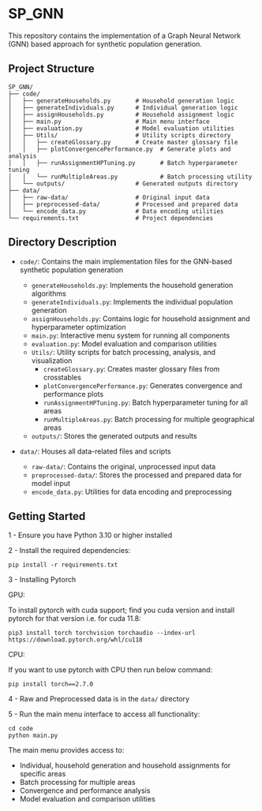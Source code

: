# SP_GNN

This repository contains the implementation of a Graph Neural Network (GNN) based approach for synthetic population generation.
<!-- 
## Requirements

- Python 3.10 or higher
- Dependencies can be installed via pip:
  ```
  pip install -r requirements.txt
  ``` -->

## Project Structure

```
SP_GNN/
├── code/
│   ├── generateHouseholds.py       # Household generation logic
│   ├── generateIndividuals.py      # Individual generation logic
│   ├── assignHouseholds.py         # Household assignment logic
│   ├── main.py                     # Main menu interface
│   ├── evaluation.py               # Model evaluation utilities
│   ├── Utils/                      # Utility scripts directory
│   │   ├── createGlossary.py       # Create master glossary file
│   │   ├── plotConvergencePerformance.py  # Generate plots and analysis
│   │   ├── runAssignmentHPTuning.py       # Batch hyperparameter tuning
│   │   └── runMultipleAreas.py            # Batch processing utility
│   └── outputs/                    # Generated outputs directory
├── data/
│   ├── raw-data/                   # Original input data
│   ├── preprocessed-data/          # Processed and prepared data
│   └── encode_data.py              # Data encoding utilities
└── requirements.txt                # Project dependencies
```

## Directory Description

- `code/`: Contains the main implementation files for the GNN-based synthetic population generation
  - `generateHouseholds.py`: Implements the household generation algorithms
  - `generateIndividuals.py`: Implements the individual population generation
  - `assignHouseholds.py`: Contains logic for household assignment and hyperparameter optimization
  - `main.py`: Interactive menu system for running all components
  - `evaluation.py`: Model evaluation and comparison utilities
  - `Utils/`: Utility scripts for batch processing, analysis, and visualization
    - `createGlossary.py`: Creates master glossary files from crosstables
    - `plotConvergencePerformance.py`: Generates convergence and performance plots
    - `runAssignmentHPTuning.py`: Batch hyperparameter tuning for all areas
    - `runMultipleAreas.py`: Batch processing for multiple geographical areas
  - `outputs/`: Stores the generated outputs and results

- `data/`: Houses all data-related files and scripts
  - `raw-data/`: Contains the original, unprocessed input data
  - `preprocessed-data/`: Stores the processed and prepared data for model input
  - `encode_data.py`: Utilities for data encoding and preprocessing

## Getting Started

1 - Ensure you have Python 3.10 or higher installed

2 - Install the required dependencies:
   ```
   pip install -r requirements.txt
   ```
   
3 - Installing Pytorch

GPU:

To install pytorch with cuda support; find you cuda version and install pytorch for that version i.e. for cuda 11.8:
   ```
   pip3 install torch torchvision torchaudio --index-url https://download.pytorch.org/whl/cu118
   ```
CPU: 

If you want to use pytorch with CPU then run below command:
   ```
   pip install torch==2.7.0
   ```
4 - Raw and Preprocessed data is in the `data/` directory

5 - Run the main menu interface to access all functionality:
   ```
   cd code
   python main.py
   ```
   
   The main menu provides access to:
   - Individual, household generation and household assignments for specific areas
   - Batch processing for multiple areas
   - Convergence and performance analysis
   - Model evaluation and comparison utilities
